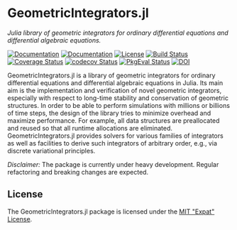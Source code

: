 
# GeometricIntegrators.jl

*Julia library of geometric integrators for ordinary differential equations and differential algebraic equations.*

[![Documentation](https://img.shields.io/badge/docs-stable-blue.svg)](https://ddmgni.github.io/GeometricIntegrators.jl/stable/)
[![Documentation](https://img.shields.io/badge/docs-latest-blue.svg)](https://ddmgni.github.io/GeometricIntegrators.jl/latest/)
[![License](https://img.shields.io/badge/license-MIT-blue.svg)](LICENSE.md)
[![Build Status](https://travis-ci.org/DDMGNI/GeometricIntegrators.jl.svg?branch=master)](https://travis-ci.org/DDMGNI/GeometricIntegrators.jl)
[![Coverage Status](https://coveralls.io/repos/github/DDMGNI/GeometricIntegrators.jl/badge.svg)](https://coveralls.io/github/DDMGNI/GeometricIntegrators.jl)
[![codecov Status](https://codecov.io/gh/DDMGNI/GeometricIntegrators.jl/branch/master/graph/badge.svg)](https://codecov.io/gh/DDMGNI/GeometricIntegrators.jl)
[![PkgEval Status](https://juliaci.github.io/NanosoldierReports/pkgeval_badges/G/GeometricIntegrators.svg)](https://juliaci.github.io/NanosoldierReports/pkgeval_badges/G/GeometricIntegrators.html)
[![DOI](https://zenodo.org/badge/doi/10.5281/zenodo.3648325.svg)](https://doi.org/10.5281/zenodo.3648325)

GeometricIntegrators.jl is a library of geometric integrators for ordinary differential equations and differential algebraic equations in Julia. Its main aim is the implementation and verification of novel geometric integrators, especially with respect to long-time stability and conservation of geometric structures. In order to be able to perform simulations with millions or billions of time steps, the design of the library tries to minimize overhead and maximize performance. For example, all data structures are preallocated and reused so that all runtime allocations are eliminated. GeometricIntegrators.jl provides solvers for various families of integrators as well as facilities to derive such integrators of arbitrary order, e.g., via discrete variational principles.  

*Disclaimer:* The package is currently under heavy development. Regular refactoring and breaking changes are expected.


## License

The GeometricIntegrators.jl package is licensed under the [MIT "Expat" License](LICENSE.md).
